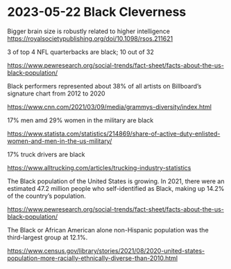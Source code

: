# 2023-05-22 Black Cleverness

Bigger brain size is robustly related to higher intelligence
https://royalsocietypublishing.org/doi/10.1098/rsos.211621



3 of top 4 NFL quarterbacks are black; 10 out of 32

https://www.pewresearch.org/social-trends/fact-sheet/facts-about-the-us-black-population/

Black performers represented about 38% of all artists on Billboard’s signature chart from 2012 to 2020

https://www.cnn.com/2021/03/09/media/grammys-diversity/index.html

17% men amd 29% women in the military are black

https://www.statista.com/statistics/214869/share-of-active-duty-enlisted-women-and-men-in-the-us-military/

17% truck drivers are black

https://www.alltrucking.com/articles/trucking-industry-statistics

The Black population of the United States is growing. In 2021, there were an estimated 47.2 million people who self-identified as Black, making up 14.2% of the country’s population.

https://www.pewresearch.org/social-trends/fact-sheet/facts-about-the-us-black-population/

The Black or African American alone non-Hispanic population was the third-largest group at 12.1%.

https://www.census.gov/library/stories/2021/08/2020-united-states-population-more-racially-ethnically-diverse-than-2010.html
